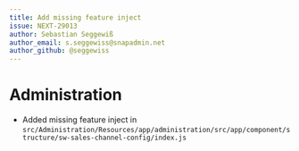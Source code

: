 ```yaml
---
title: Add missing feature inject
issue: NEXT-29013
author: Sebastian Seggewiß
author_email: s.seggewiss@snapadmin.net
author_github: @seggewiss
---
```

# Administration
* Added missing feature inject in `src/Administration/Resources/app/administration/src/app/component/structure/sw-sales-channel-config/index.js`
